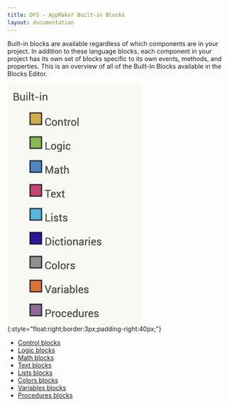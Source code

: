 ```yaml
---
title: DFS - AppMaker Built-in Blocks
layout: documentation
---
```


Built-in blocks are available regardless of which components are in your project. In addition to these language blocks, each component in your project has its own set of blocks specific to its own events, methods, and properties. This is an overview of all of the Built-In Blocks available in the Blocks Editor.

![Screenshot of the built-in blocks list](images/builtin.png){:style="float:right;border:3px;padding-right:40px;"}

* [Control blocks](control.html)
* [Logic blocks](logic.html)
* [Math blocks](math.html)
* [Text blocks](text.html)
* [Lists blocks](lists.html)
* [Colors blocks](colors.html)
* [Variables blocks](variables.html)
* [Procedures blocks](procedures.html)
